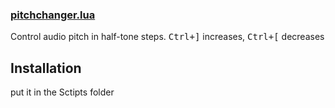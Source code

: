 ### [pitchchanger.lua](./pitchchanger.lua)

Control audio pitch in half-tone steps.
<kbd>Ctrl+]</kbd> increases,
<kbd>Ctrl+[</kbd> decreases 


## Installation

put it in the Sctipts folder



